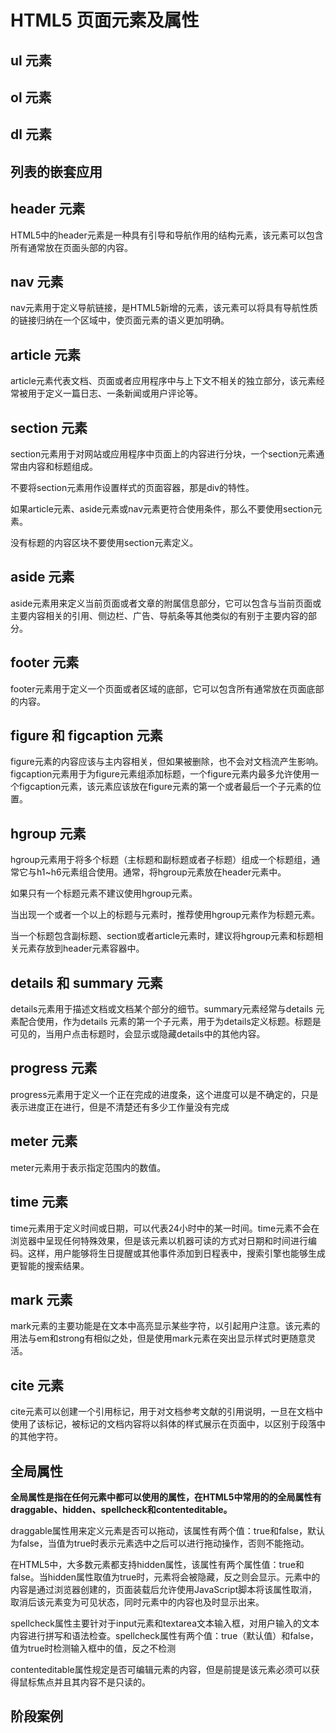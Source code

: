 # HTML5 页面元素及属性

## ul 元素

## ol 元素

## dl 元素

## 列表的嵌套应用

## header 元素

HTML5中的header元素是一种具有引导和导航作用的结构元素，该元素可以包含所有通常放在页面头部的内容。



## nav 元素

nav元素用于定义导航链接，是HTML5新增的元素，该元素可以将具有导航性质的链接归纳在一个区域中，使页面元素的语义更加明确。



## article 元素

article元素代表文档、页面或者应用程序中与上下文不相关的独立部分，该元素经常被用于定义一篇日志、一条新闻或用户评论等。



## section 元素

section元素用于对网站或应用程序中页面上的内容进行分块，一个section元素通常由内容和标题组成。

不要将section元素用作设置样式的页面容器，那是div的特性。

如果article元素、aside元素或nav元素更符合使用条件，那么不要使用section元素。

没有标题的内容区块不要使用section元素定义。



## aside 元素

aside元素用来定义当前页面或者文章的附属信息部分，它可以包含与当前页面或主要内容相关的引用、侧边栏、广告、导航条等其他类似的有别于主要内容的部分。



## footer 元素

footer元素用于定义一个页面或者区域的底部，它可以包含所有通常放在页面底部的内容。



## figure 和 figcaption 元素

figure元素的内容应该与主内容相关，但如果被删除，也不会对文档流产生影响。figcaption元素用于为figure元素组添加标题，一个figure元素内最多允许使用一个figcaption元素，该元素应该放在figure元素的第一个或者最后一个子元素的位置。



## hgroup 元素

hgroup元素用于将多个标题（主标题和副标题或者子标题）组成一个标题组，通常它与h1~h6元素组合使用。通常，将hgroup元素放在header元素中。

如果只有一个标题元素不建议使用hgroup元素。

当出现一个或者一个以上的标题与元素时，推荐使用hgroup元素作为标题元素。

当一个标题包含副标题、section或者article元素时，建议将hgroup元素和标题相关元素存放到header元素容器中。



## details 和 summary 元素

details元素用于描述文档或文档某个部分的细节。summary元素经常与details 元素配合使用，作为details 元素的第一个子元素，用于为details定义标题。标题是可见的，当用户点击标题时，会显示或隐藏details中的其他内容。



## progress 元素

progress元素用于定义一个正在完成的进度条，这个进度可以是不确定的，只是表示进度正在进行，但是不清楚还有多少工作量没有完成



## meter 元素

meter元素用于表示指定范围内的数值。



## time 元素

time元素用于定义时间或日期，可以代表24小时中的某一时间。time元素不会在浏览器中呈现任何特殊效果，但是该元素以机器可读的方式对日期和时间进行编码。这样，用户能够将生日提醒或其他事件添加到日程表中，搜索引擎也能够生成更智能的搜索结果。



## mark 元素

mark元素的主要功能是在文本中高亮显示某些字符，以引起用户注意。该元素的用法与em和strong有相似之处，但是使用mark元素在突出显示样式时更随意灵活。



## cite 元素

cite元素可以创建一个引用标记，用于对文档参考文献的引用说明，一旦在文档中使用了该标记，被标记的文档内容将以斜体的样式展示在页面中，以区别于段落中的其他字符。



## 全局属性

**全局属性是指在任何元素中都可以使用的属性，在****HTML5****中常用的的全局属性有****draggable****、****hidden****、****spellcheck****和****contenteditable****。**

draggable属性用来定义元素是否可以拖动，该属性有两个值：true和false，默认为false，当值为true时表示元素选中之后可以进行拖动操作，否则不能拖动。

在HTML5中，大多数元素都支持hidden属性，该属性有两个属性值：true和false。当hidden属性取值为true时，元素将会被隐藏，反之则会显示。元素中的内容是通过浏览器创建的，页面装载后允许使用JavaScript脚本将该属性取消，取消后该元素变为可见状态，同时元素中的内容也及时显示出来。

spellcheck属性主要针对于input元素和textarea文本输入框，对用户输入的文本内容进行拼写和语法检查。spellcheck属性有两个值：true（默认值）和false，值为true时检测输入框中的值，反之不检测

contenteditable属性规定是否可编辑元素的内容，但是前提是该元素必须可以获得鼠标焦点并且其内容不是只读的。





## 阶段案例
